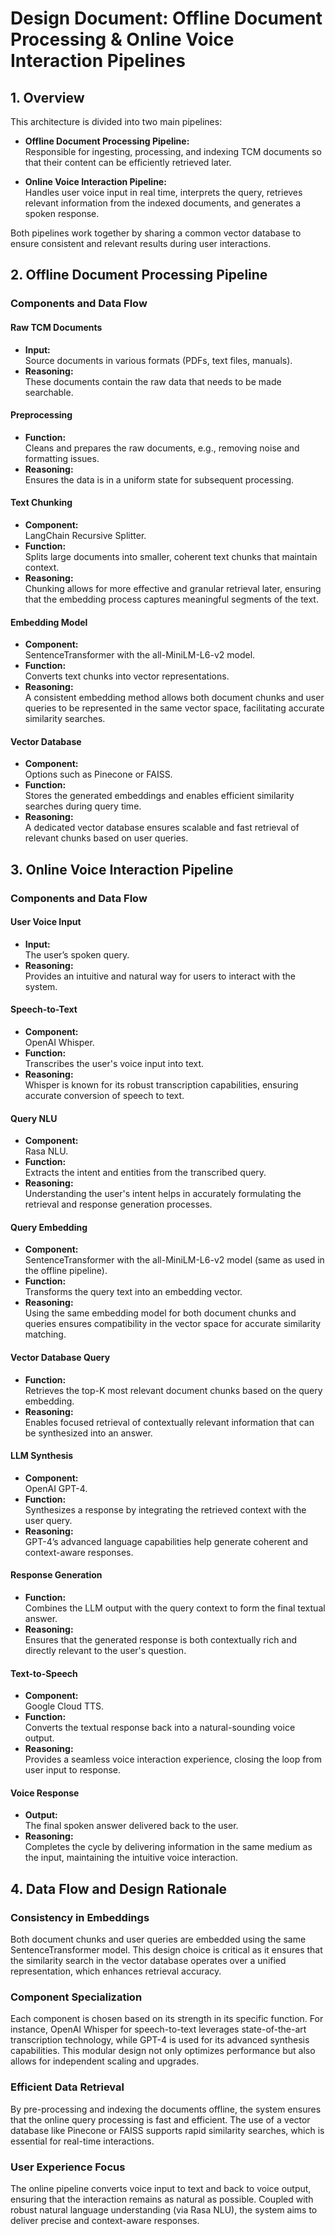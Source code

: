 # Design Document: Offline Document Processing & Online Voice Interaction Pipelines

## 1. Overview

This architecture is divided into two main pipelines:

- **Offline Document Processing Pipeline:**  
  Responsible for ingesting, processing, and indexing TCM documents so that their content can be efficiently retrieved later.

- **Online Voice Interaction Pipeline:**  
  Handles user voice input in real time, interprets the query, retrieves relevant information from the indexed documents, and generates a spoken response.

Both pipelines work together by sharing a common vector database to ensure consistent and relevant results during user interactions.

## 2. Offline Document Processing Pipeline

### Components and Data Flow

#### Raw TCM Documents
- **Input:**  
  Source documents in various formats (PDFs, text files, manuals).
- **Reasoning:**  
  These documents contain the raw data that needs to be made searchable.

#### Preprocessing
- **Function:**  
  Cleans and prepares the raw documents, e.g., removing noise and formatting issues.
- **Reasoning:**  
  Ensures the data is in a uniform state for subsequent processing.

#### Text Chunking
- **Component:**  
  LangChain Recursive Splitter.
- **Function:**  
  Splits large documents into smaller, coherent text chunks that maintain context.
- **Reasoning:**  
  Chunking allows for more effective and granular retrieval later, ensuring that the embedding process captures meaningful segments of the text.

#### Embedding Model
- **Component:**  
  SentenceTransformer with the all-MiniLM-L6-v2 model.
- **Function:**  
  Converts text chunks into vector representations.
- **Reasoning:**  
  A consistent embedding method allows both document chunks and user queries to be represented in the same vector space, facilitating accurate similarity searches.

#### Vector Database
- **Component:**  
  Options such as Pinecone or FAISS.
- **Function:**  
  Stores the generated embeddings and enables efficient similarity searches during query time.
- **Reasoning:**  
  A dedicated vector database ensures scalable and fast retrieval of relevant chunks based on user queries.

## 3. Online Voice Interaction Pipeline

### Components and Data Flow

#### User Voice Input
- **Input:**  
  The user’s spoken query.
- **Reasoning:**  
  Provides an intuitive and natural way for users to interact with the system.

#### Speech-to-Text
- **Component:**  
  OpenAI Whisper.
- **Function:**  
  Transcribes the user's voice input into text.
- **Reasoning:**  
  Whisper is known for its robust transcription capabilities, ensuring accurate conversion of speech to text.

#### Query NLU
- **Component:**  
  Rasa NLU.
- **Function:**  
  Extracts the intent and entities from the transcribed query.
- **Reasoning:**  
  Understanding the user's intent helps in accurately formulating the retrieval and response generation processes.

#### Query Embedding
- **Component:**  
  SentenceTransformer with the all-MiniLM-L6-v2 model (same as used in the offline pipeline).
- **Function:**  
  Transforms the query text into an embedding vector.
- **Reasoning:**  
  Using the same embedding model for both document chunks and queries ensures compatibility in the vector space for accurate similarity matching.

#### Vector Database Query
- **Function:**  
  Retrieves the top-K most relevant document chunks based on the query embedding.
- **Reasoning:**  
  Enables focused retrieval of contextually relevant information that can be synthesized into an answer.

#### LLM Synthesis
- **Component:**  
  OpenAI GPT-4.
- **Function:**  
  Synthesizes a response by integrating the retrieved context with the user query.
- **Reasoning:**  
  GPT-4’s advanced language capabilities help generate coherent and context-aware responses.

#### Response Generation
- **Function:**  
  Combines the LLM output with the query context to form the final textual answer.
- **Reasoning:**  
  Ensures that the generated response is both contextually rich and directly relevant to the user's question.

#### Text-to-Speech
- **Component:**  
  Google Cloud TTS.
- **Function:**  
  Converts the textual response back into a natural-sounding voice output.
- **Reasoning:**  
  Provides a seamless voice interaction experience, closing the loop from user input to response.

#### Voice Response
- **Output:**  
  The final spoken answer delivered back to the user.
- **Reasoning:**  
  Completes the cycle by delivering information in the same medium as the input, maintaining the intuitive voice interaction.

## 4. Data Flow and Design Rationale

### Consistency in Embeddings
Both document chunks and user queries are embedded using the same SentenceTransformer model. This design choice is critical as it ensures that the similarity search in the vector database operates over a unified representation, which enhances retrieval accuracy.

### Component Specialization
Each component is chosen based on its strength in its specific function. For instance, OpenAI Whisper for speech-to-text leverages state-of-the-art transcription technology, while GPT-4 is used for its advanced synthesis capabilities. This modular design not only optimizes performance but also allows for independent scaling and upgrades.

### Efficient Data Retrieval
By pre-processing and indexing the documents offline, the system ensures that the online query processing is fast and efficient. The use of a vector database like Pinecone or FAISS supports rapid similarity searches, which is essential for real-time interactions.

### User Experience Focus
The online pipeline converts voice input to text and back to voice output, ensuring that the interaction remains as natural as possible. Coupled with robust natural language understanding (via Rasa NLU), the system aims to deliver precise and context-aware responses.
